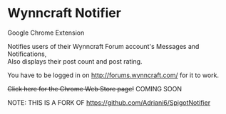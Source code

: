 # Wynncraft Notifier
Google Chrome Extension

Notifies users of their Wynncraft Forum account's Messages and Notifications,  
Also displays their post count and post rating.

You have to be logged in on http://forums.wynncraft.com/ for it to work.

~~Click here for the Chrome Web Store page!~~ COMING SOON



NOTE: THIS IS A FORK OF https://github.com/Adriani6/SpigotNotifier
